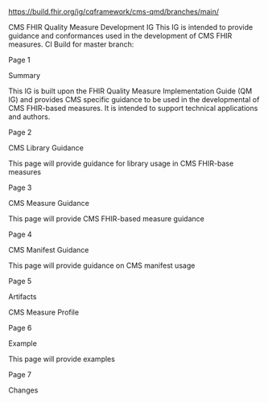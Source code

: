 https://build.fhir.org/ig/cqframework/cms-qmd/branches/main/ 


CMS FHIR Quality Measure Development IG
This IG is intended to provide guidance and conformances used in the development of CMS FHIR measures. 
CI Build for master branch:  

Page 1

Summary

This IG is built upon the FHIR Quality Measure Implementation Guide (QM IG) and provides CMS specific guidance to be used in the developmental of CMS FHIR-based measures. It is intended to support technical applications and authors.


Page 2

CMS Library Guidance

This page will provide guidance for library usage in CMS FHIR-base measures 


Page 3

CMS Measure Guidance

This page will provide CMS FHIR-based measure guidance


Page 4

CMS Manifest Guidance

This page will provide guidance on CMS manifest usage


Page 5

Artifacts

CMS Measure Profile


Page 6

Example

This page will provide examples


Page 7

Changes
